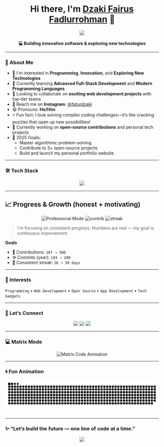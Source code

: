 <!-- 👋 Hi there! Welcome to my profile -->
<h1 align="center">Hi there, I'm <a href="https://github.com/dzakifairusfadlurrohman">Dzaki Fairus Fadlurrohman</a> 👋</h1>
<p align="center">
  <img src="https://media.giphy.com/media/eNAsjO55tPbgaor7ma/giphy.gif" width="80" />
</p>


<p align="center">
  <b>💻 Building innovative software & exploring new technologies</b>
</p>

---

### 🧠 About Me

- 👀 I'm interested in **Programming**, **Innovation**, and **Exploring New Technologies**  
- 🌱 Currently learning **Advanced Full-Stack Development** and **Modern Programming Languages**  
- 💼 Looking to collaborate on **exciting web development projects** with top-tier teams  
- 📱 Reach me on **Instagram:** [@faturdzaki](https://instagram.com/faturdzaki)  
- 😄 Pronouns: **He/Him**  
- ⚡ Fun fact: I love solving complex coding challenges—it’s like cracking puzzles that open up new possibilities!  
- 🚀 Currently working on **open-source contributions** and personal tech projects  
- 🎯 2025 Goals:
  - Master algorithmic problem-solving  
  - Contribute to 3+ open-source projects  
  - Build and launch my personal portfolio website  

---

### 🛠️ Tech Stack

<p align="center">
  <img src="https://skillicons.dev/icons?i=js,php,laravel,ts,react,nextjs,nodejs,express,python,java,tailwind,mysql,git,vscode&perline=6" />
</p>

---

## 📈 Progress & Growth (honest + motivating)
<p align="center">
  <img src="https://img.shields.io/badge/Status-Professional%20Mode-0A66C2?style=for-the-badge&logo=linkedin&logoColor=white" alt="Professional Mode"/>
  <img src="https://img.shields.io/badge/Total%20Contributions-112-informational?style=for-the-badge" alt="contrib"/>
  <img src="https://img.shields.io/badge/Current%20Streak-17-green?style=for-the-badge" alt="streak"/>
</p>

> I'm focusing on consistent progress. Numbers are real — my goal is continuous improvement.

**Goals**
- 🧭 Contributions: `287 → 300`  
- ⚙️ Commits (year): `193 → 200`  
- 🔁 Consistent streak: `28 → 30 days`

---

### 🧩 Interests

`Programming` • `Web Development` • `Open Source` • `App Development` • `Tech Gadgets`

---

### 💬 Let’s Connect

<p align="center">
  <a href="https://instagram.com/faturdzaki" target="_blank"><img src="https://img.shields.io/badge/Instagram-%23E4405F?style=for-the-badge&logo=instagram&logoColor=white"/></a>
  <a href="mailto:faturdzaki28045@gmail.com"><img src="https://img.shields.io/badge/Gmail-D14836?style=for-the-badge&logo=gmail&logoColor=white"/></a>
  <a href="https://github.com/dzakifairusfadlurrohman"><img src="https://img.shields.io/badge/GitHub-171515?style=for-the-badge&logo=github&logoColor=white"/></a>
</p>

---

### 💻 Matrix Mode

<p align="center">
  <img src="https://media.giphy.com/media/xTkcEQACH24SMPxIQg/giphy.gif" width="600" alt="Matrix Code Animation"/>
</p>

---

### 🌀 Fun Animation

<p align="center">
  <img src="https://raw.githubusercontent.com/Platane/snk/output/github-contribution-grid-snake.svg" alt="Snake animation" />
</p>

---

### ✨ “Let’s build the future — one line of code at a time.”

<p align="center">
  <img src="https://media.giphy.com/media/3o7aD2saalBwwftBIY/giphy.gif" width="150"/>
</p>

